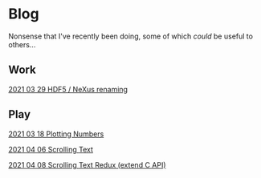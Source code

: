 # Blog
Nonsense that I've recently been doing, some of which _could_ be useful to others...

## Work
[2021 03 29 HDF5 / NeXus renaming](./2021-03-29-HDF5-rename.md)

## Play
[2021 03 18 Plotting Numbers](./2021-03-18-Numbers)

[2021 04 06 Scrolling Text](./2021-04-06-Scoller)

[2021 04 08 Scrolling Text Redux (extend C API)](2021-04-08-show-bitmap-1d)

